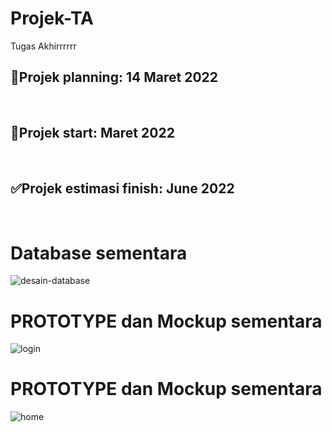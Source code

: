 # Projek-TA
Tugas Akhirrrrrr
<br/>
## 🛑Projek planning: 14 Maret 2022
<br/>

## 🔰Projek start: Maret 2022
<br/>

## ✅Projek estimasi finish: June 2022
<br/>

# Database sementara
![desain-database](https://user-images.githubusercontent.com/73746365/158311326-bf524620-cea0-4771-9614-3960a05a0b11.JPG)


# PROTOTYPE dan Mockup sementara
![login](https://user-images.githubusercontent.com/73746365/158311492-b93f8117-6eaa-4ddd-aae4-9b8a95684b38.png)
# PROTOTYPE dan Mockup sementara
![home](https://user-images.githubusercontent.com/73746365/158311505-405e0305-7860-4c5e-b0d2-6a1960ecd116.png)
